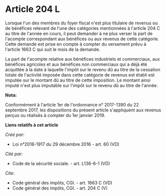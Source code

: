 # Article 204 L

Lorsque l'un des membres du foyer fiscal n'est plus titulaire de revenus ou de bénéfices relevant de l'une des catégories
mentionnées à l'article 204 C au titre de l'année en cours, il peut demander à ne plus verser la part de l'acompte
correspondant aux bénéfices ou aux revenus de cette catégorie. Cette demande est prise en compte à compter du versement prévu
à l'article 1663 C qui suit le mois de la demande. 

La part de l'acompte relative aux bénéfices industriels et commerciaux, aux bénéfices agricoles et aux bénéfices non
commerciaux qui a déjà été acquittée à la date à laquelle l'impôt sur le revenu dû au titre de la cessation totale de
l'activité imposée dans cette catégorie de revenus est établi est imputée sur le montant dû au titre de cette imposition. Le
montant ainsi imputé n'est plus imputable sur l'impôt sur le revenu dû au titre de l'année.

**Nota:**

Conformément à l'article 1er de l'ordonnance n° 2017-1390 du 22 septembre 2017, les dispositions du présent article
s'appliquent aux revenus perçus ou réalisés à compter du 1er janvier 2019.

**Liens relatifs à cet article**

_Créé par_:

  - Loi n°2016-1917 du 29 décembre 2016 - art. 60 (VD)

_Cité par_:

  - Code de la sécurité sociale. - art. L136-6-1 (VD)

_Cite_:

  - Code général des impôts, CGI. - art. 1663 C (VD)
  - Code général des impôts, CGI. - art. 204 C (V)
